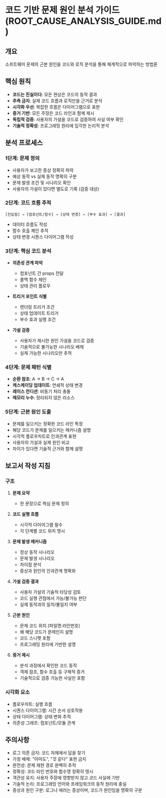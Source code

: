 # 코드 기반 문제 원인 분석 가이드 (ROOT_CAUSE_ANALYSIS_GUIDE.md)

## 개요
소프트웨어 문제의 근본 원인을 코드와 로직 분석을 통해 체계적으로 파악하는 방법론

## 핵심 원칙
- **코드는 진실이다**: 모든 현상은 코드의 동작 결과
- **추측 금지**: 실제 코드 흐름과 로직만을 근거로 분석
- **시각화 우선**: 복잡한 흐름은 다이어그램으로 표현
- **증거 기반**: 모든 주장은 코드 라인과 함께 제시
- **독립적 검증**: 사용자의 가설을 코드로 검증하여 사실 여부 확인
- **기술적 정확성**: 프로그래밍 원리에 입각한 논리적 분석

## 분석 프로세스

### 1단계: 문제 정의
- 사용자가 보고한 증상 정확히 파악
- 예상 동작 vs 실제 동작 명확히 구분
- 문제 발생 조건 및 시나리오 확인
- 사용자의 가설이 있다면 별도로 기록 (검증 대상)

### 2단계: 코드 흐름 추적
```
[진입점] → [컴포넌트/함수] → [상태 변경] → [부수 효과] → [결과]
```
- 데이터 흐름도 작성
- 함수 호출 체인 추적
- 상태 변경 시퀀스 다이어그램 작성

### 3단계: 핵심 코드 분석
- **의존성 관계 파악**
  - 컴포넌트 간 props 전달
  - 콜백 함수 체인
  - 상태 관리 플로우
  
- **트리거 포인트 식별**
  - 렌더링 트리거 조건
  - 상태 업데이트 트리거
  - 부수 효과 실행 조건

- **가설 검증**
  - 사용자가 제시한 원인 가설을 코드로 검증
  - 기술적으로 불가능한 시나리오 배제
  - 실제 가능한 시나리오만 추적

### 4단계: 문제 패턴 식별
- **순환 참조**: A → B → C → A
- **캐스케이딩 업데이트**: 연쇄적 상태 변경
- **레이스 컨디션**: 비동기 처리 충돌
- **메모리 누수**: 정리되지 않은 리소스

### 5단계: 근본 원인 도출
- 문제를 일으키는 정확한 코드 라인 특정
- 해당 코드가 문제를 일으키는 메커니즘 설명
- 시각적 플로우차트로 인과관계 표현
- 사용자의 가설과 실제 원인 비교
- 차이가 있다면 기술적 근거와 함께 설명

## 보고서 작성 지침

### 구조
1. **문제 요약**
   - 한 문장으로 핵심 문제 정의

2. **코드 실행 흐름**
   - 시각적 다이어그램 필수
   - 각 단계별 코드 위치 명시

3. **문제 발생 메커니즘**
   - 정상 동작 시나리오
   - 문제 발생 시나리오
   - 차이점 분석
   - 증상과 원인의 인과관계 명확화

4. **가설 검증 결과**
   - 사용자 가설의 기술적 타당성 검토
   - 코드 실행 관점에서 가능/불가능 판단
   - 실제 동작과의 일치/불일치 여부

5. **근본 원인**
   - 문제 코드 위치 (파일명:라인번호)
   - 왜 해당 코드가 문제인지 설명
   - 코드 스니펫 포함
   - 프로그래밍 원리에 기반한 설명

6. **증거 제시**
   - 분석 과정에서 확인한 코드 동작
   - 객체 참조, 함수 호출 등 구체적 증거
   - 기술적으로 검증 가능한 사실만 포함

### 시각화 요소
- 플로우차트: 실행 흐름
- 시퀀스 다이어그램: 시간 순서 상호작용
- 상태 다이어그램: 상태 변화 추적
- 의존성 그래프: 컴포넌트/모듈 관계

## 주의사항
- 로그 의존 금지: 코드 자체에서 답을 찾기
- 가정 배제: "아마도", "것 같다" 표현 금지
- 완전성: 문제 재현 경로 완벽히 추적
- 정확성: 코드 라인 번호와 함수명 정확히 명시
- 객관성 유지: 사용자 주장에 영향받지 않고 코드 사실에 기반
- 기술적 논리: 프로그래밍 언어와 프레임워크의 동작 원리에 충실
- 증상과 원인 구분: 로그나 에러는 증상이며, 코드가 원인임을 명확히 구분